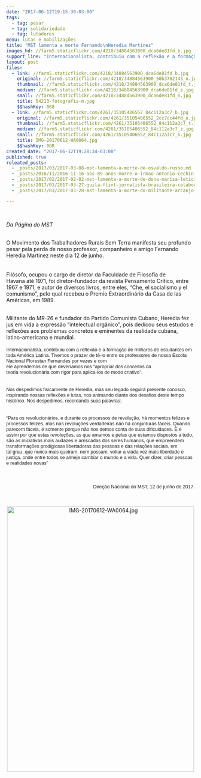 ```yaml
---
date: "2017-06-12T19:15:30-03:00"
tags:
  - tag: pesar
  - tag: solidariedade
  - tag: lutadores
menu: lutas e mobilizações
title: "MST lamenta a morte Fernando\nHeredia Martinez"
images_hd: //farm5.staticflickr.com/4218/34884563900_dca6de81fd_b.jpg
support_line: "Internacionalista, contribuiu com a reflexão e a formação de milhares de estudantes em toda América Latina"
layout: post
files:
  - link: //farm5.staticflickr.com/4218/34884563900_dca6de81fd_b.jpg
    original: //farm5.staticflickr.com/4218/34884563900_50b3782143_o.jpg
    thumbnail: //farm5.staticflickr.com/4218/34884563900_dca6de81fd_t.jpg
    medium: //farm5.staticflickr.com/4218/34884563900_dca6de81fd_z.jpg
    small: //farm5.staticflickr.com/4218/34884563900_dca6de81fd_n.jpg
    title: 54213-fotografia-m.jpg
    $$hashKey: 068
  - link: //farm5.staticflickr.com/4261/35105406552_84c112a3c7_b.jpg
    original: //farm5.staticflickr.com/4261/35105406552_2cc7cc44fd_o.jpg
    thumbnail: //farm5.staticflickr.com/4261/35105406552_84c112a3c7_t.jpg
    medium: //farm5.staticflickr.com/4261/35105406552_84c112a3c7_z.jpg
    small: //farm5.staticflickr.com/4261/35105406552_84c112a3c7_n.jpg
    title: IMG-20170612-WA0064.jpg
    $$hashKey: 0GR
created_date: "2017-06-12T19:28:34-03:00"
published: true
releated_posts:
  - _posts/2017/03/2017-03-08-mst-lamenta-a-morte-de-osvaldo-russo.md
  - _posts/2016/11/2016-11-16-aos-89-anos-morre-o-irmao-antonio-cechin-um-lutador-dos-movimentos-populares.md
  - _posts/2017/02/2017-02-02-mst-lamenta-a-morte-de-dona-marisa-leticia.md
  - _posts/2017/03/2017-03-27-guila-flint-jornalista-brasileira-colaboradora-de-opera-mundi-em-israel-morre-aos-62-anos.md
  - _posts/2017/03/2017-03-28-mst-lamenta-a-morte-do-militante-arcanjo-neto.md

---
```

<p>&nbsp;</p>

<p><em>Da P&aacute;gina do MST&nbsp;</em></p>

<p><br />
O Movimento dos Trabalhadores Rurais Sem Terra manifesta seu profundo pesar pela perda de nosso professor, companheiro e amigo Fernando Heredia Martinez neste dia 12 de junho.<br />
<br />
<br />
Fil&oacute;sofo, ocupou o cargo de diretor da Faculdade de Filosofia de Havana&nbsp;at&eacute; 1971, foi diretor-fundador da revista Pensamento Cr&iacute;tico, entre 1967 e 1971, e autor de diversos livros, entre eles, &ldquo;Che, el socialismo y el comunismo&rdquo;, pelo qual recebeu o Premio Extraordin&aacute;rio da Casa de las Am&eacute;ricas, em 1989.</p>

<p><br />
Militante do MR-26 e fundador do Partido Comunista Cubano, Heredia fez jus em vida a express&atilde;o &ldquo;intelectual org&acirc;nico&rdquo;, pois dedicou seus estudos e reflex&otilde;es aos problemas concretos e eminentes da realidade cubana, latino-americana e mundial.<br />
<br />
<span style="color: rgb(34, 34, 34); font-family: arial, sans-serif; font-size: 12.8px;">Internacionalista, contribuiu com a reflex&atilde;o e a forma&ccedil;&atilde;o de milhares de&nbsp;</span><span style="color: rgb(34, 34, 34); font-family: arial, sans-serif; font-size: 12.8px;">estudantes em toda Am&eacute;rica Latina. Tivemos o prazer de t&ecirc;-lo entre os&nbsp;</span><span style="color: rgb(34, 34, 34); font-family: arial, sans-serif; font-size: 12.8px;">professores de nossa Escola Nacional Florestan Fernandes por vezes e com</span><br style="color: rgb(34, 34, 34); font-family: arial, sans-serif; font-size: 12.8px;" />
<span style="color: rgb(34, 34, 34); font-family: arial, sans-serif; font-size: 12.8px;">ele aprendemos de que dever&iacute;amos nos &ldquo;apropriar dos conceitos da teoria&nbsp;</span><span style="color: rgb(34, 34, 34); font-family: arial, sans-serif; font-size: 12.8px;">revolucion&aacute;ria com rigor para aplica-los de modo criativo&rdquo;.</span></p>

<p><br />
<span style="color: rgb(34, 34, 34); font-family: arial, sans-serif; font-size: 12.8px;">Nos despedimos fisicamente de Heredia, mas seu legado seguir&aacute; presente&nbsp;</span><span style="color: rgb(34, 34, 34); font-family: arial, sans-serif; font-size: 12.8px;">conosco, inspirando nossas reflex&otilde;es e lutas, nos animando diante dos&nbsp;</span><span style="color: rgb(34, 34, 34); font-family: arial, sans-serif; font-size: 12.8px;">desafios deste tempo hist&oacute;rico. Nos despedimos, recordando suas palavras:</span></p>

<p><br />
<span style="color: rgb(34, 34, 34); font-family: arial, sans-serif; font-size: 12.8px;">&ldquo;Para os revolucion&aacute;rios, e durante os processos de revolu&ccedil;&atilde;o, h&aacute;&nbsp;</span><span style="color: rgb(34, 34, 34); font-family: arial, sans-serif; font-size: 12.8px;">momentos felizes e processos felizes, mas nas revolu&ccedil;&otilde;es verdadeiras n&atilde;o&nbsp;</span><span style="color: rgb(34, 34, 34); font-family: arial, sans-serif; font-size: 12.8px;">h&aacute; conjunturas f&aacute;ceis. Quando parecem f&aacute;ceis, &eacute; somente porque n&atilde;o nos&nbsp;</span><span style="color: rgb(34, 34, 34); font-family: arial, sans-serif; font-size: 12.8px;">demos conta de suas dificuldades. E &eacute; assim por que estas revolu&ccedil;&otilde;es, as&nbsp;</span><span style="color: rgb(34, 34, 34); font-family: arial, sans-serif; font-size: 12.8px;">que amamos e pelas que estamos dispostos a tudo, s&atilde;o as iniciativas mais&nbsp;</span><span style="color: rgb(34, 34, 34); font-family: arial, sans-serif; font-size: 12.8px;">audazes e arriscadas dos seres humanos, que empreendem transforma&ccedil;&otilde;es&nbsp;</span><span style="color: rgb(34, 34, 34); font-family: arial, sans-serif; font-size: 12.8px;">prodigiosas libertadoras das pessoas e das rela&ccedil;&otilde;es sociais, em tal&nbsp;</span><span style="color: rgb(34, 34, 34); font-family: arial, sans-serif; font-size: 12.8px;">grau, que nunca mais queiram, nem possam, voltar a viada vez mais&nbsp;</span><span style="color: rgb(34, 34, 34); font-family: arial, sans-serif; font-size: 12.8px;">liberdade e justi&ccedil;a, onde entre todos se almeje cambiar o mundo e a&nbsp;</span><span style="color: rgb(34, 34, 34); font-family: arial, sans-serif; font-size: 12.8px;">vida. Quer dizer, criar pessoas e realidades novas&rdquo;</span></p>

<p style="text-align: right;"><br style="color: rgb(34, 34, 34); font-family: arial, sans-serif; font-size: 12.8px;" />
<br style="color: rgb(34, 34, 34); font-family: arial, sans-serif; font-size: 12.8px;" />
<span style="color: rgb(34, 34, 34); font-family: arial, sans-serif; font-size: 12.8px;">Dire&ccedil;&atilde;o Nacional do MST, 12 de junho de 2017.</span></p>

<p style="text-align: right;">&nbsp;</p>

<p style="text-align:center"><img alt="IMG-20170612-WA0064.jpg" height="707" src="//farm5.staticflickr.com/4261/35105406552_84c112a3c7_b.jpg" width="500" /></p>
